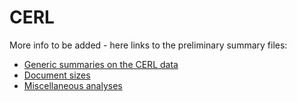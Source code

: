 # CERL

More info to be added - here links to the preliminary summary files:

  * [Generic summaries on the CERL data](summary.md)
  * [Document sizes](docsizes.md)
  * [Miscellaneous analyses](digihum.md)


